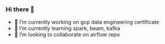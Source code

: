 ### Hi there 👋


- 🔭 I’m currently working on gcp data engineering certificate
- 🌱 I’m currently learning spark, beam, kafka
- 👯 I’m looking to collaborate on airflow repo
